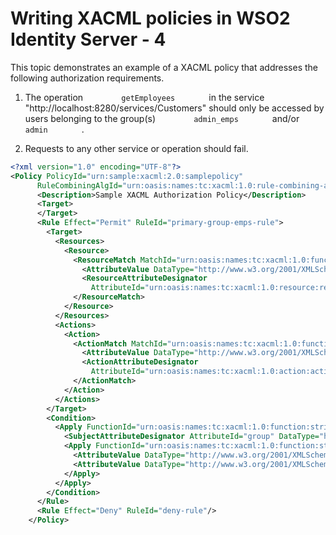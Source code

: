 # Writing XACML policies in WSO2 Identity Server - 4

This topic demonstrates an example of a XACML policy that addresses the following authorization requirements.

1. The operation `         getEmployees        ` in the service "http://localhost:8280/services/Customers" should only be accessed by
users belonging to the group(s) `         admin_emps        ` and/or
`         admin        ` .  

2. Requests to any other service or operation should fail.

``` xml
<?xml version="1.0" encoding="UTF-8"?>
<Policy PolicyId="urn:sample:xacml:2.0:samplepolicy"
      RuleCombiningAlgId="urn:oasis:names:tc:xacml:1.0:rule-combining-algorithm:first-applicable" xmlns="urn:oasis:names:tc:xacml:2.0:policy:schema:os">
      <Description>Sample XACML Authorization Policy</Description>
      <Target>
      </Target>
      <Rule Effect="Permit" RuleId="primary-group-emps-rule">
        <Target>
          <Resources>
            <Resource>
              <ResourceMatch MatchId="urn:oasis:names:tc:xacml:1.0:function:string-regexp-match">
                <AttributeValue DataType="http://www.w3.org/2001/XMLSchema#string">http://localhost:8280/services/Customers/getEmployees</AttributeValue>
                <ResourceAttributeDesignator
                  AttributeId="urn:oasis:names:tc:xacml:1.0:resource:resource-id" DataType="http://www.w3.org/2001/XMLSchema#string"/>
              </ResourceMatch>
            </Resource>
          </Resources>
          <Actions>
            <Action>
              <ActionMatch MatchId="urn:oasis:names:tc:xacml:1.0:function:string-equal">
                <AttributeValue DataType="http://www.w3.org/2001/XMLSchema#string">read</AttributeValue>
                <ActionAttributeDesignator
                  AttributeId="urn:oasis:names:tc:xacml:1.0:action:action-id" DataType="http://www.w3.org/2001/XMLSchema#string"/>
              </ActionMatch>
            </Action>
          </Actions>
        </Target>
        <Condition>
          <Apply FunctionId="urn:oasis:names:tc:xacml:1.0:function:string-at-least-one-member-of">
            <SubjectAttributeDesignator AttributeId="group" DataType="http://www.w3.org/2001/XMLSchema#string"/>
            <Apply FunctionId="urn:oasis:names:tc:xacml:1.0:function:string-bag">
              <AttributeValue DataType="http://www.w3.org/2001/XMLSchema#string">admin_emps</AttributeValue>
              <AttributeValue DataType="http://www.w3.org/2001/XMLSchema#string">admin</AttributeValue>
            </Apply>
          </Apply>
        </Condition>
      </Rule>
      <Rule Effect="Deny" RuleId="deny-rule"/>
    </Policy>
```
